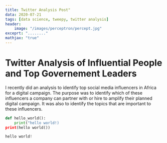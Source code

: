 ```yaml
---
title: Twitter Analysis Post"
data: 2020-07-21
tags: [data science, tweepy, twitter analysis]
header:
    image: "/images/perceptron/percept.jpg"
exceprt: "........"
mathjax: "true"
---
```


# Twitter Analysis of Influential People and Top Governement Leaders 
I recently did an analysis to identify top social media influencers in Africa for a digital campaign. The purpose was to identify which of these influencers a company can partner with or hire to amplify their planned digital campaign. It was also  to identify the topics that are important to these influencers.


``` python
def hello_world():
    print("hello world!)
print(hello world())
```

``` python
hello world!
```

